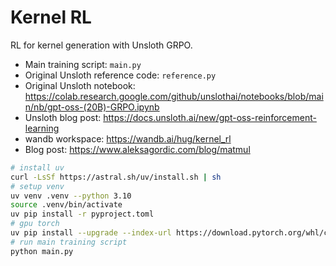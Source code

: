 # Kernel RL

RL for kernel generation with Unsloth GRPO.

- Main training script: `main.py`
- Original Unsloth reference code: `reference.py`
- Original Unsloth notebook: https://colab.research.google.com/github/unslothai/notebooks/blob/main/nb/gpt-oss-(20B)-GRPO.ipynb
- Unsloth blog post: https://docs.unsloth.ai/new/gpt-oss-reinforcement-learning
- wandb workspace: https://wandb.ai/hug/kernel_rl
- Blog post: https://www.aleksagordic.com/blog/matmul

```bash
# install uv
curl -LsSf https://astral.sh/uv/install.sh | sh
# setup venv
uv venv .venv --python 3.10
source .venv/bin/activate
uv pip install -r pyproject.toml
# gpu torch
uv pip install --upgrade --index-url https://download.pytorch.org/whl/cu121 torch torchvision torchaudio
# run main training script
python main.py
```
